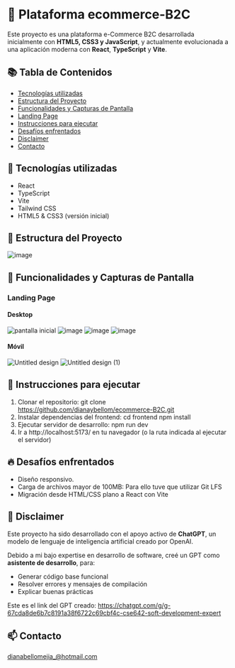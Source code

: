 # 🛒 Plataforma ecommerce-B2C

Este proyecto es una plataforma e-Commerce B2C desarrollada inicialmente con **HTML5, CSS3 y JavaScript**, y actualmente evolucionada a una aplicación moderna con **React**, **TypeScript** y **Vite**.

## 📚 Tabla de Contenidos
- [Tecnologías utilizadas](#-tecnologías-utilizadas)
- [Estructura del Proyecto](#-estructura-del-proyecto)
- [Funcionalidades y Capturas de Pantalla](#-funcionalidades-y-capturas-de-pantalla)
-    [Landing Page](#-landing-page)
- [Instrucciones para ejecutar](#-instrucciones-para-ejecutar)
- [Desafíos enfrentados](#-desafíos-enfrentados)
- [Disclaimer](#-disclaimer)
- [Contacto](#-contacto)

## 🚀 Tecnologías utilizadas
- React
- TypeScript
- Vite
- Tailwind CSS
- HTML5 & CSS3 (versión inicial)

## 📂 Estructura del Proyecto

![image](https://github.com/user-attachments/assets/d6dcf7b5-0890-46a0-ab27-3a07832a635c)

## 🎨 Funcionalidades y Capturas de Pantalla
### Landing Page
  #### Desktop
![pantalla inicial](https://github.com/user-attachments/assets/056764a8-9947-4396-a3b3-38bb8ccdd876)
![image](https://github.com/user-attachments/assets/8d6e84fe-b6ba-4f02-8fe7-e41709e5ce94)
![image](https://github.com/user-attachments/assets/04509f9c-3239-4716-be46-ac5d97fbf28b)
![image](https://github.com/user-attachments/assets/2ca7685e-2fa7-4d59-a2dc-71937ff414b3)

  #### Móvil
![Untitled design](https://github.com/user-attachments/assets/b48fa293-5c30-4e63-8b8c-97785e98ea12)
![Untitled design (1)](https://github.com/user-attachments/assets/b0b17710-6bf6-4cd8-a098-130081f15209)


## 📌 Instrucciones para ejecutar
1. Clonar el repositorio: git clone https://github.com/dianaybellom/ecommerce-B2C.git
2. Instalar dependencias del frontend:
cd frontend
npm install
3. Ejecutar servidor de desarrollo:
npm run dev
4. Ir a http://localhost:5173/ en tu navegador (o la ruta indicada al ejecutar el servidor)


## 🔥 Desafíos enfrentados
- Diseño responsivo.
- Carga de archivos mayor de 100MB: Para ello tuve que utilizar Git LFS
- Migración desde HTML/CSS plano a React con Vite

## 📝 Disclaimer
Este proyecto ha sido desarrollado con el apoyo activo de **ChatGPT**, un modelo de lenguaje de inteligencia artificial creado por OpenAI.

Debido a mi bajo expertise en desarrollo de software, creé un GPT como **asistente de desarrollo**, para:
- Generar código base funcional
- Resolver errores y mensajes de compilación
- Explicar buenas prácticas

Este es el link del GPT creado: https://chatgpt.com/g/g-67cda8de6b7c8191a38f6722c69cbf4c-cse642-soft-development-expert
  
## 📫 Contacto
dianabellomejia_@hotmail.com
